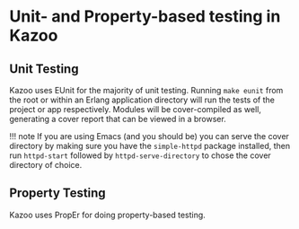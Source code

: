 # Unit- and Property-based testing in Kazoo

## Unit Testing

Kazoo uses EUnit for the majority of unit testing. Running `make eunit` from the root or within an Erlang application directory will run the tests of the project or app respectively. Modules will be cover-compiled as well, generating a cover report that can be viewed in a browser.

!!! note
If you are using Emacs (and you should be) you can serve the cover directory by making sure you have the `simple-httpd` package installed, then run `httpd-start` followed by `httpd-serve-directory` to chose the cover directory of choice.

## Property Testing

Kazoo uses PropEr for doing property-based testing.
